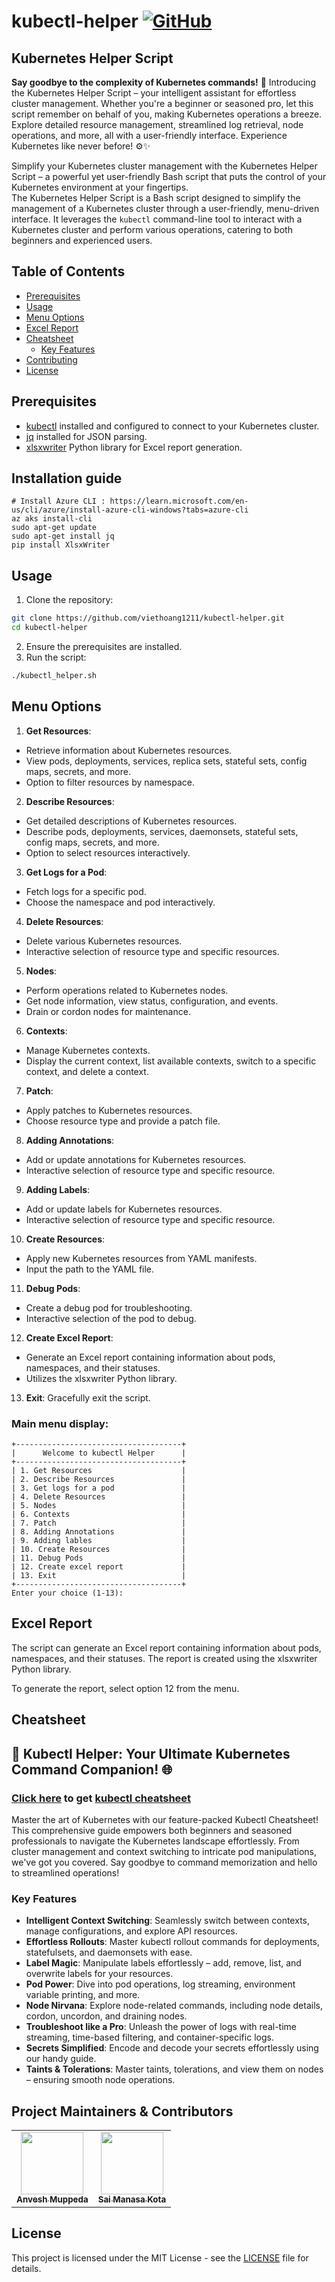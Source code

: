 # kubectl-helper [![GitHub](https://img.shields.io/github/license/anveshmuppeda/kubectl-helper?color=blue)](https://github.com/anveshmuppeda/kubectl-helper/blob/main/LICENSE)

## Kubernetes Helper Script
**Say goodbye to the complexity of Kubernetes commands!** 🚀 Introducing the Kubernetes Helper Script – your intelligent assistant for effortless cluster management. Whether you're a beginner or seasoned pro, let this script remember on behalf of you, making Kubernetes operations a breeze. Explore detailed resource management, streamlined log retrieval, node operations, and more, all with a user-friendly interface. Experience Kubernetes like never before! ⚙️✨  

Simplify your Kubernetes cluster management with the Kubernetes Helper Script – a powerful yet user-friendly Bash script that puts the control of your Kubernetes environment at your fingertips.  
The Kubernetes Helper Script is a Bash script designed to simplify the management of a Kubernetes cluster through a user-friendly, menu-driven interface. It leverages the `kubectl` command-line tool to interact with a Kubernetes cluster and perform various operations, catering to both beginners and experienced users.  

## Table of Contents
- [Prerequisites](#prerequisites)
- [Usage](#usage)
- [Menu Options](#menu-options)
- [Excel Report](#excel-report)
- [Cheatsheet](#cheatsheet)
  - [Key Features](#key-features)
- [Contributing](#contributing)
- [License](#license)

## Prerequisites
- [kubectl](https://github.com/anveshmuppeda/kubectl-helper/tree/main/installation/kubectl) installed and configured to connect to your Kubernetes cluster.
- [jq](https://stedolan.github.io/jq/) installed for JSON parsing.
- [xlsxwriter](https://xlsxwriter.readthedocs.io/) Python library for Excel report generation.
## Installation guide
```
# Install Azure CLI : https://learn.microsoft.com/en-us/cli/azure/install-azure-cli-windows?tabs=azure-cli
az aks install-cli
sudo apt-get update
sudo apt-get install jq
pip install XlsxWriter
```

## Usage
1. Clone the repository:  
  ```bash
  git clone https://github.com/viethoang1211/kubectl-helper.git
  cd kubectl-helper
  ```
2. Ensure the prerequisites are installed.  
3. Run the script:  
  ```bash
  ./kubectl_helper.sh 
  ```  
## Menu Options  
1. **Get Resources**: 
  - Retrieve information about Kubernetes resources.
  - View pods, deployments, services, replica sets, stateful sets, config maps, secrets, and more.
  - Option to filter resources by namespace.
2. **Describe Resources**:
  - Get detailed descriptions of Kubernetes resources.
  - Describe pods, deployments, services, daemonsets, stateful sets, config maps, secrets, and more.
  - Option to select resources interactively.
3. **Get Logs for a Pod**: 
  - Fetch logs for a specific pod.
  - Choose the namespace and pod interactively.
4. **Delete Resources**:
  - Delete various Kubernetes resources.
  - Interactive selection of resource type and specific resources.
5. **Nodes**:
  - Perform operations related to Kubernetes nodes.
  - Get node information, view status, configuration, and events.
  - Drain or cordon nodes for maintenance.
6. **Contexts**:
  - Manage Kubernetes contexts.
  - Display the current context, list available contexts, switch to a specific context, and delete a context.
7. **Patch**:
  - Apply patches to Kubernetes resources.
  - Choose resource type and provide a patch file.
8. **Adding Annotations**:
  - Add or update annotations for Kubernetes resources.
  - Interactive selection of resource type and specific resource.
9. **Adding Labels**:
  - Add or update labels for Kubernetes resources.
  - Interactive selection of resource type and specific resource.
10. **Create Resources**:
  - Apply new Kubernetes resources from YAML manifests.
  - Input the path to the YAML file.
11. **Debug Pods**:
  - Create a debug pod for troubleshooting.
  - Interactive selection of the pod to debug.
12. **Create Excel Report**:
  - Generate an Excel report containing information about pods, namespaces, and their statuses.
  - Utilizes the xlsxwriter Python library.
13. **Exit**: Gracefully exit the script.

### Main menu display:    
```
+-------------------------------------+
|      Welcome to kubectl Helper      |
+-------------------------------------+
| 1. Get Resources                    |
| 2. Describe Resources               |
| 3. Get logs for a pod               |
| 4. Delete Resources                 |
| 5. Nodes                            |
| 6. Contexts                         |
| 7. Patch                            |
| 8. Adding Annotations               |
| 9. Adding lables                    |
| 10. Create Resources                |
| 11. Debug Pods                      |
| 12. Create excel report             |
| 13. Exit                            |
+-------------------------------------+
Enter your choice (1-13):
```  

## Excel Report  
The script can generate an Excel report containing information about pods, namespaces, and their statuses. The report is created using the xlsxwriter Python library.  

To generate the report, select option 12 from the menu.  

## Cheatsheet  
## 🚀 Kubectl Helper: Your Ultimate Kubernetes Command Companion! 🌐  
### [Click here](https://anveshmuppeda.github.io/kubectl-helper/) to get [kubectl cheatsheet](https://anveshmuppeda.github.io/kubectl-helper/)

Master the art of Kubernetes with our feature-packed Kubectl Cheatsheet! This comprehensive guide empowers both beginners and seasoned professionals to navigate the Kubernetes landscape effortlessly. From cluster management and context switching to intricate pod manipulations, we've got you covered. Say goodbye to command memorization and hello to streamlined operations!  

### Key Features  

- **Intelligent Context Switching**: Seamlessly switch between contexts, manage configurations, and explore API resources.  
- **Effortless Rollouts**: Master kubectl rollout commands for deployments, statefulsets, and daemonsets with ease.
- **Label Magic**: Manipulate labels effortlessly – add, remove, list, and overwrite labels for your resources.
- **Pod Power**: Dive into pod operations, log streaming, environment variable printing, and more.
- **Node Nirvana**: Explore node-related commands, including node details, cordon, uncordon, and draining nodes.
- **Troubleshoot like a Pro**: Unleash the power of logs with real-time streaming, time-based filtering, and container-specific logs.
- **Secrets Simplified**: Encode and decode your secrets effortlessly using our handy guide.
- **Taints & Tolerations**: Master taints, tolerations, and view them on nodes – ensuring smooth node operations.

<a name="contributing"></a>  
## Project Maintainers & Contributors  
<table>
  <tr>
    <td align="center"><a href="https://anveshmuppeda.github.io/profile/"><img src="https://avatars.githubusercontent.com/u/115966808?v=4" width="100px;" alt=""/><br /><sub><b>Anvesh Muppeda</b></sub></a></td>
    <td align="center"><a href="https://github.com/saimanasak"><img src="https://avatars.githubusercontent.com/u/47205414?v=4" width="100px;" alt=""/><br /><sub><b>Sai Manasa Kota</b></sub></a></td>
  </tr>
</table>  

## License
This project is licensed under the MIT License - see the [LICENSE](https://github.com/anveshmuppeda/kubectl-helper/blob/main/LICENSE) file for details.
